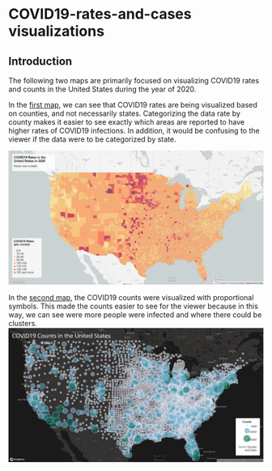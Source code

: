 # COVID19-rates-and-cases visualizations

## Introduction 
The following two maps are primarily focused on visualizing COVID19 rates and counts in the United States during the year of 2020. 

In the [first map](https://github.com/elilsan/COVID19-rates-and-cases/blob/54edcee3c826642ec410fe427dda0cc58999365f/map1.html), we can see that COVID19 rates are being visualized based on counties, and not necessarily states. Categorizing the data rate by county makes it easier to see exactly which areas are reported to have higher rates of COVID19 infections. In addition, it would be confusing to the viewer if the data were to be categorized by state. 

![](img/covidrates.jpg)

In the [second map](https://github.com/elilsan/COVID19-rates-and-cases/blob/0f4d77634b6281244e2deff5ecd351c9e3dcb1b6/map2.html), the COVID19 counts were visualized with proportional symbols. This made the counts easier to see for the viewer because in this way, we can see were more people were infected and where there could be clusters. 
![](img/covidcounts.jpg)

